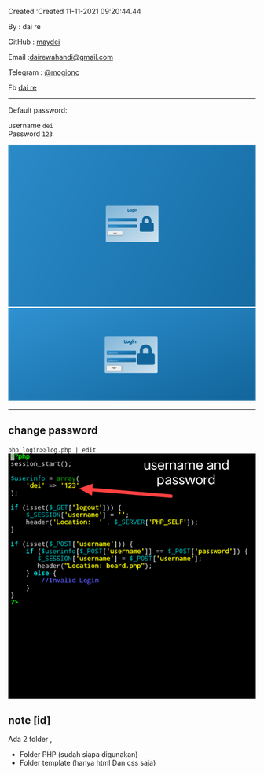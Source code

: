 Created :Created 11-11-2021 09:20:44.44

By : dai re

GitHub : [maydei](https://github.com/maidey)

Email :[dairewahandi@gmail.com](mailto:dairewahandi@gmail.com)

Telegram : [@mogionc](https://t.me/mogionc)

Fb [dai re](https://fb.com/deiterada)

---
Default password:

username `dei` <br>
Password `123`

![Screenshot_2021_1111_091521](Screenshot_2021_1111_091521.png)
![Screenshot_2021_1111_091500](Screenshot_2021_1111_091500.png)

---
## change password
`php_login>>log.php | edit `
![Screenshot_20211111_093555](Screenshot_20211111_093555.png)
## note [id]

Ada 2 folder ,


- Folder PHP (sudah siapa digunakan)
- Folder template (hanya html Dan css saja)

